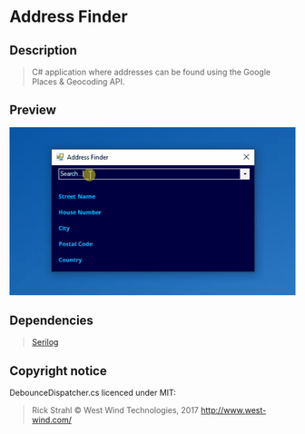 # Address Finder

## Description
> C# application where addresses can be found using the Google Places &amp; Geocoding API.

## Preview
![](https://github.com/nicholas-dietz/address-finder/blob/master/img/preview.gif)

## Dependencies
> [Serilog](https://github.com/serilog/serilog)

## Copyright notice
DebounceDispatcher.cs licenced under MIT:
> Rick Strahl © West Wind Technologies, 2017 http://www.west-wind.com/
